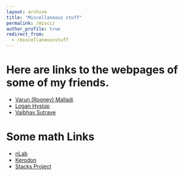 ```yaml
---
layout: archive
title: "Miscellaneous stuff"
permalink: /miscc/
author_profile: true
redirect_from:
  - /miscellaneousstuff
---
```


#  Here are  links to the webpages of some of my friends.
  
* [Varun (Rooney) Malladi](https://varunmalladi.github.io/)
* [Logan Hyslop](https://loganhyslop.github.io/) 
* [Vaibhav Sutrave](https://vbvstrv.github.io/info.html)



Some math Links
======

* [nLab](https://ncatlab.org/nlab/show/HomePage)
* [Kerodon](https://kerodon.net/)
* [Stacks Project](https://stacks.math.columbia.edu/)

